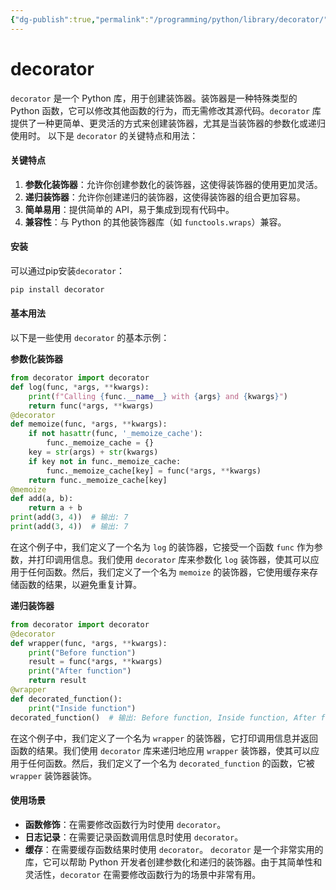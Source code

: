 ```yaml
---
{"dg-publish":true,"permalink":"/programming/python/library/decorator/","contentClasses":".content svg {width: 100%; height: auto;}"}
---
```



# decorator

`decorator` 是一个 Python 库，用于创建装饰器。装饰器是一种特殊类型的 Python 函数，它可以修改其他函数的行为，而无需修改其源代码。`decorator` 库提供了一种更简单、更灵活的方式来创建装饰器，尤其是当装饰器的参数化或递归使用时。 以下是 `decorator` 的关键特点和用法：

#### 关键特点

1. **参数化装饰器**：允许你创建参数化的装饰器，这使得装饰器的使用更加灵活。
2. **递归装饰器**：允许你创建递归的装饰器，这使得装饰器的组合更加容易。
3. **简单易用**：提供简单的 API，易于集成到现有代码中。
4. **兼容性**：与 Python 的其他装饰器库（如 `functools.wraps`）兼容。

#### 安装

可以通过pip安装`decorator`：

```bash
pip install decorator
```

#### 基本用法

以下是一些使用 `decorator` 的基本示例：

**参数化装饰器**

```python
from decorator import decorator
def log(func, *args, **kwargs):
    print(f"Calling {func.__name__} with {args} and {kwargs}")
    return func(*args, **kwargs)
@decorator
def memoize(func, *args, **kwargs):
    if not hasattr(func, '_memoize_cache'):
        func._memoize_cache = {}
    key = str(args) + str(kwargs)
    if key not in func._memoize_cache:
        func._memoize_cache[key] = func(*args, **kwargs)
    return func._memoize_cache[key]
@memoize
def add(a, b):
    return a + b
print(add(3, 4))  # 输出: 7
print(add(3, 4))  # 输出: 7
```

在这个例子中，我们定义了一个名为 `log` 的装饰器，它接受一个函数 `func` 作为参数，并打印调用信息。我们使用 `decorator` 库来参数化 `log` 装饰器，使其可以应用于任何函数。然后，我们定义了一个名为 `memoize` 的装饰器，它使用缓存来存储函数的结果，以避免重复计算。

**递归装饰器**

```python
from decorator import decorator
@decorator
def wrapper(func, *args, **kwargs):
    print("Before function")
    result = func(*args, **kwargs)
    print("After function")
    return result
@wrapper
def decorated_function():
    print("Inside function")
decorated_function()  # 输出: Before function, Inside function, After function
```

在这个例子中，我们定义了一个名为 `wrapper` 的装饰器，它打印调用信息并返回函数的结果。我们使用 `decorator` 库来递归地应用 `wrapper` 装饰器，使其可以应用于任何函数。然后，我们定义了一个名为 `decorated_function` 的函数，它被 `wrapper` 装饰器装饰。

#### 使用场景

* **函数修饰**：在需要修改函数行为时使用 `decorator`。
* **日志记录**：在需要记录函数调用信息时使用 `decorator`。
* **缓存**：在需要缓存函数结果时使用 `decorator`。 `decorator` 是一个非常实用的库，它可以帮助 Python 开发者创建参数化和递归的装饰器。由于其简单性和灵活性，`decorator` 在需要修改函数行为的场景中非常有用。